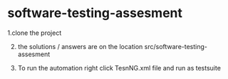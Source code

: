 # software-testing-assesment

1.clone the project

2. the solutions / answers are on the location src/software-testing-assesment 

3. To run the automation right click TesnNG.xml file and run as testsuite
